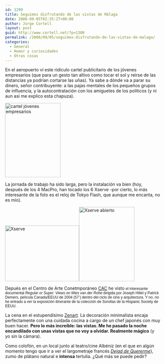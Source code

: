 ```yaml
---
id: 1299
title: Seguimos disfrutando de las vistas de Málaga
date: 2008-09-05T02:35:27+00:00
author: Jorge Cortell
layout: post
guid: http://www.cortell.net/?p=1300
permalink: /2008/09/05/seguimos-disfrutando-de-las-vistas-de-malaga/
categories:
  - General
  - Humor y curiosidades
  - Otras cosas
---
```

En el aeropuerto ví este ridículo cartel publicitario de los jóvenes empresarios (que para un gesto tan altivo como tocar el sol y reirse de las distancias ya podrían cortarse las uñas). Ya sabe a dónde va a parar su dinero, señor contribuyente: a las pajas mentales de los pequeños grupos de influencia, y la autocontratación con los amiguetes de los políticos (y ni aun así me explico esta chapuza).

<img src="http://farm4.static.flickr.com/3250/2828721575_ef7c294d2d_m.jpg" alt="cartel jóvenes empresarios" width="180" height="240" />

La jornada de trabajo ha sido larga, pero la instalación va bien (hoy, después de los 4 MacPro, han tocado los 6 Xserve -por cierto, lo más interesante de la foto es el reloj de Tokyo Flash, que aunque me encanta, no es mío).

 <img src="http://farm4.static.flickr.com/3239/2829560650_4c2a25da4c_m.jpg" alt="Xserve" width="240" height="180" /><img src="http://farm4.static.flickr.com/3257/2829560310_22bd2bf257_m.jpg" alt="Xserve abierto" width="180" height="240" />

Depués en el Centro de Arte Conetmporáneo <a title="CAC" href="http://www.cacmalaga.org/culturales/actuales.htm" target="_blank">CAC</a> he visto <span style="font-size: large"><span style="font-family: Verdana,Helvetica,Arial"><span style="font-size: 9pt">el interesante documental <em>Regular or Super. Views on Mies van der Rohe</em></span></span></span><span style="font-size: large"><span style="font-family: Verdana,Helvetica,Arial"><span style="font-size: 9pt"> dirigida por Joseph Hillel y Patrick Demers, película Canada/EEUU de 2004 (57’) dentro del ciclo de cine y arquitectura. Y no, no he entrado a ver la exposición itinerante de la colección de Sorollas de la Hispanic Society de EEUU.</span></span></span>

La cena en el estupendísimo <a title="Zenart" href="http://www.zenart.es/" target="_blank">Zenart</a>. La decoración minimalista encaja perfectamente con una cuidada cocina a cargo de un chef japonés con muy buen hacer. **Pero lo más increíble: las vistas. Me he pasado la noche encandilado con unas vistas que no voy a olvidar. Realmente mágico** (y yo sin la cámara).

Como colofón, en un local junto al teatro/cine Albéniz (en el que en algún momento tengo que ir a ver el largometraje francés <a title="Peli" href="http://www.ecartelera.com/peliculas/2498/dejad-de-quererme/" target="_blank"><em>Dejad de Quererme</em></a>), zumo de plátano natural e **intensa** tertulia. ¿Qué más se puede pedir?